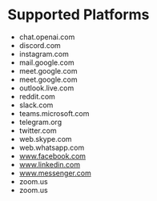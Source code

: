 # Supported Platforms

- chat.openai.com
- discord.com
- instagram.com
- mail.google.com
- meet.google.com
- meet.google.com
- outlook.live.com
- reddit.com
- slack.com
- teams.microsoft.com
- telegram.org
- twitter.com
- web.skype.com
- web.whatsapp.com
- www.facebook.com
- www.linkedin.com
- www.messenger.com
- zoom.us
- zoom.us
